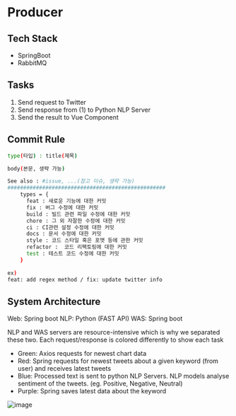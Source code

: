 # Producer

## Tech Stack
- SpringBoot
- RabbitMQ

## Tasks
1. Send request to Twitter
2. Send response from (1) to Python NLP Server
3. Send the result to Vue Component

## Commit Rule
```bash
type(타입) : title(제목)

body(본문, 생략 가능)

See also : #issue, ...(참고 이슈, 생략 가능)
##################################################
    types = {
      feat : 새로운 기능에 대한 커밋
      fix : 버그 수정에 대한 커밋
      build : 빌드 관련 파일 수정에 대한 커밋
      chore : 그 외 자잘한 수정에 대한 커밋
      ci : CI관련 설정 수정에 대한 커밋
      docs : 문서 수정에 대한 커밋
      style : 코드 스타일 혹은 포맷 등에 관한 커밋
      refactor :  코드 리팩토링에 대한 커밋
      test : 테스트 코드 수정에 대한 커밋
    }

ex)
feat: add regex method / fix: update twitter info
```


## System Architecture 

Web: Spring boot
NLP: Python (FAST API)
WAS: Spring boot 

NLP and WAS servers are resource-intensive which is why we separated these two. 
Each request/response is colored differently to show each task
- Green: Axios requests for newest chart data
- Red: Spring requests for newest tweets about a given keyword (from user) and receives latest tweets
- Blue: Processed text is sent to python NLP Servers. NLP models analyse sentiment of the tweets. (eg. Positive, Negative, Neutral)
- Purple: Spring saves latest data about the keyword

![image](https://user-images.githubusercontent.com/58447982/175815663-f00fd396-58fc-44f6-b495-a944cc1c6049.png)
